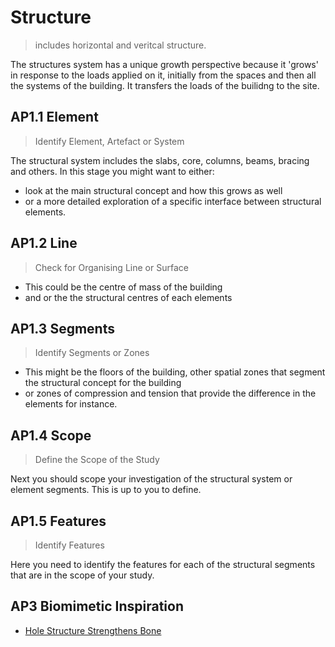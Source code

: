 # Structure

>includes horizontal and veritcal structure.

The structures system has a unique growth perspective because it 'grows' in response to the loads applied on it, initially from the spaces and then all the systems of the building. It transfers the loads of the builidng to the site.

## AP1.1 Element
> Identify Element, Artefact or System

The structural system includes the slabs, core, columns, beams, bracing and others. In this stage you might want to  either:
* look at the main structural concept and how this grows as well
* or a more detailed exploration of a specific interface between structural elements.

## AP1.2 Line
> Check for Organising Line or Surface

* This could be the centre of mass of the building
* and or the the structural centres of each elements

## AP1.3 Segments
> Identify Segments or Zones

* This might be the floors of the building, other spatial zones that segment the structural concept for the building
* or zones of compression and tension that provide the difference in the elements for instance.

## AP1.4 Scope
> Define the Scope of the Study

Next you should scope your investigation of the structural system or element segments. This is up to you to define.

## AP1.5 Features
> Identify Features

Here you need to identify the features for each of the structural segments that are in the scope of your study. 


## AP3 Biomimetic Inspiration
* [Hole Structure Strengthens Bone](https://asknature.org/strategy/hole-structure-strengthens-bone/)

